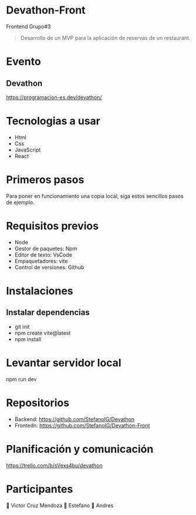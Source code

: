 # Devathon-Front
Frontend Grupo#3

> Desarrollo de un MVP para la aplicación de reservas de un restaurant.

# Evento 
## Devathon
https://programacion-es.dev/devathon/

# Tecnologias a usar
- Html
- Css
- JavaScript
- React

# Primeros pasos
Para poner en funcionamiento una copia local, siga estos sencillos pasos de ejemplo.

# Requisitos previos
- Node 
- Gestor de paquetes:     Npm
- Editor de texto:        VsCode
- Empaquetadores:         vite
- Control de versiones:   Github

# Instalaciones
## Instalar dependencias
- git init
- npm create vite@latest
- npm install



# Levantar servidor local
npm run dev

# Repositorios 
- Backend:  https://github.com/StefanoIG/Devathon
- Frontedn: https://github.com/StefanoIG/Devathon-Front

# Planificación y comunicación
https://trello.com/b/sVexs4bu/devathon


# Participantes
👤 Victor Cruz Mendoza
👤 Estefano
👤 Andres

